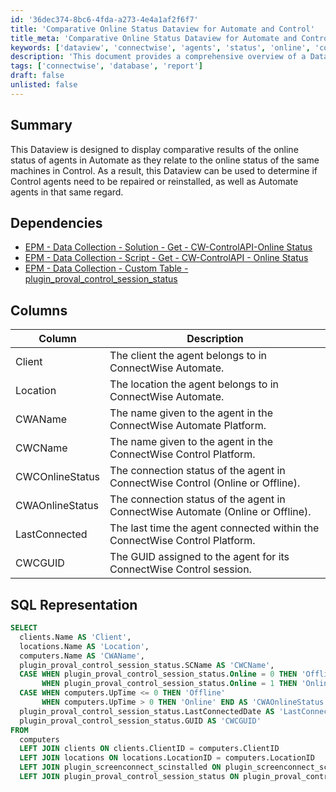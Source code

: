 ```yaml
---
id: '36dec374-8bc6-4fda-a273-4e4a1af2f6f7'
title: 'Comparative Online Status Dataview for Automate and Control'
title_meta: 'Comparative Online Status Dataview for Automate and Control'
keywords: ['dataview', 'connectwise', 'agents', 'status', 'online', 'control', 'repair', 'reinstall']
description: 'This document provides a comprehensive overview of a Dataview designed to display comparative results of the online status of agents in ConnectWise Automate and Control. It includes details on dependencies, column descriptions, and SQL representation to facilitate the monitoring and management of agent statuses.'
tags: ['connectwise', 'database', 'report']
draft: false
unlisted: false
---
```


## Summary

This Dataview is designed to display comparative results of the online status of agents in Automate as they relate to the online status of the same machines in Control. As a result, this Dataview can be used to determine if Control agents need to be repaired or reinstalled, as well as Automate agents in that same regard.

## Dependencies

- [EPM - Data Collection - Solution - Get - CW-ControlAPI-Online Status](<../../solutions/Get - CW-ControlAPI-Online Status.md>)
- [EPM - Data Collection - Script - Get - CW-ControlAPI - Online Status](<../scripts/Get - CW-ControlAPI - Online Status.md>)
- [EPM - Data Collection - Custom Table - plugin_proval_control_session_status](<../tables/plugin_proval_control_session_status.md>)

## Columns

| Column             | Description                                                                                  |
|--------------------|----------------------------------------------------------------------------------------------|
| Client             | The client the agent belongs to in ConnectWise Automate.                                    |
| Location           | The location the agent belongs to in ConnectWise Automate.                                  |
| CWAName            | The name given to the agent in the ConnectWise Automate Platform.                           |
| CWCName            | The name given to the agent in the ConnectWise Control Platform.                            |
| CWCOnlineStatus    | The connection status of the agent in ConnectWise Control (Online or Offline).             |
| CWAOnlineStatus     | The connection status of the agent in ConnectWise Automate (Online or Offline).            |
| LastConnected      | The last time the agent connected within the ConnectWise Control Platform.                   |
| CWCGUID            | The GUID assigned to the agent for its ConnectWise Control session.                          |

## SQL Representation

```sql
SELECT 
  clients.Name AS 'Client', 
  locations.Name AS 'Location', 
  computers.Name AS 'CWAName', 
  plugin_proval_control_session_status.SCName AS 'CWCName', 
  CASE WHEN plugin_proval_control_session_status.Online = 0 THEN 'Offline' 
       WHEN plugin_proval_control_session_status.Online = 1 THEN 'Online' END AS 'CWCOnlineStatus', 
  CASE WHEN computers.UpTime <= 0 THEN 'Offline' 
       WHEN computers.UpTime > 0 THEN 'Online' END AS 'CWAOnlineStatus', 
  plugin_proval_control_session_status.LastConnectedDate AS 'LastConnected', 
  plugin_proval_control_session_status.GUID AS 'CWCGUID' 
FROM 
  computers 
  LEFT JOIN clients ON clients.ClientID = computers.ClientID 
  LEFT JOIN locations ON locations.LocationID = computers.LocationID 
  LEFT JOIN plugin_screenconnect_scinstalled ON plugin_screenconnect_scinstalled.ComputerId = computers.ComputerID 
  LEFT JOIN plugin_proval_control_session_status ON plugin_proval_control_session_status.GUID = plugin_screenconnect_scinstalled.SessionGUID
```

